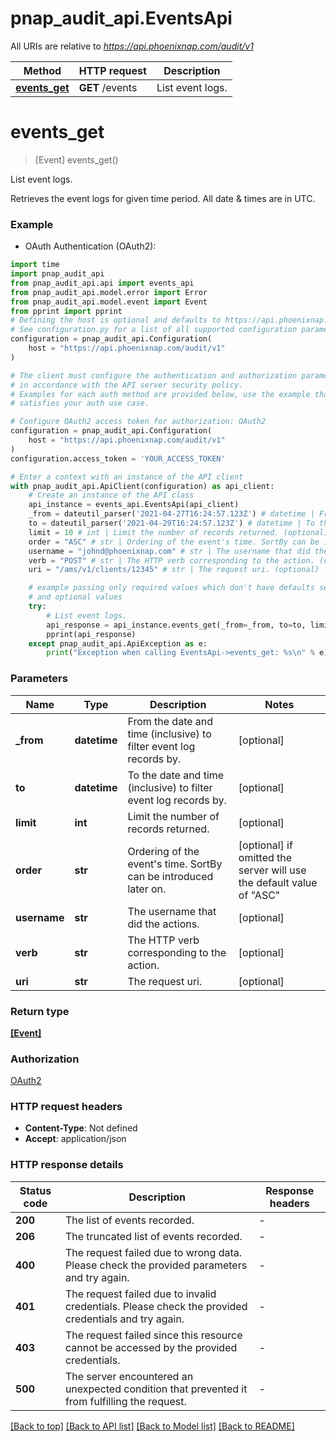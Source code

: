 # pnap_audit_api.EventsApi

All URIs are relative to *https://api.phoenixnap.com/audit/v1*

Method | HTTP request | Description
------------- | ------------- | -------------
[**events_get**](EventsApi.md#events_get) | **GET** /events | List event logs.


# **events_get**
> [Event] events_get()

List event logs.

Retrieves the event logs for given time period. All date & times are in UTC.

### Example

* OAuth Authentication (OAuth2):

```python
import time
import pnap_audit_api
from pnap_audit_api.api import events_api
from pnap_audit_api.model.error import Error
from pnap_audit_api.model.event import Event
from pprint import pprint
# Defining the host is optional and defaults to https://api.phoenixnap.com/audit/v1
# See configuration.py for a list of all supported configuration parameters.
configuration = pnap_audit_api.Configuration(
    host = "https://api.phoenixnap.com/audit/v1"
)

# The client must configure the authentication and authorization parameters
# in accordance with the API server security policy.
# Examples for each auth method are provided below, use the example that
# satisfies your auth use case.

# Configure OAuth2 access token for authorization: OAuth2
configuration = pnap_audit_api.Configuration(
    host = "https://api.phoenixnap.com/audit/v1"
)
configuration.access_token = 'YOUR_ACCESS_TOKEN'

# Enter a context with an instance of the API client
with pnap_audit_api.ApiClient(configuration) as api_client:
    # Create an instance of the API class
    api_instance = events_api.EventsApi(api_client)
    _from = dateutil_parser('2021-04-27T16:24:57.123Z') # datetime | From the date and time (inclusive) to filter event log records by. (optional)
    to = dateutil_parser('2021-04-29T16:24:57.123Z') # datetime | To the date and time (inclusive) to filter event log records by. (optional)
    limit = 10 # int | Limit the number of records returned. (optional)
    order = "ASC" # str | Ordering of the event's time. SortBy can be introduced later on. (optional) if omitted the server will use the default value of "ASC"
    username = "johnd@phoenixnap.com" # str | The username that did the actions. (optional)
    verb = "POST" # str | The HTTP verb corresponding to the action. (optional)
    uri = "/ams/v1/clients/12345" # str | The request uri. (optional)

    # example passing only required values which don't have defaults set
    # and optional values
    try:
        # List event logs.
        api_response = api_instance.events_get(_from=_from, to=to, limit=limit, order=order, username=username, verb=verb, uri=uri)
        pprint(api_response)
    except pnap_audit_api.ApiException as e:
        print("Exception when calling EventsApi->events_get: %s\n" % e)
```


### Parameters

Name | Type | Description  | Notes
------------- | ------------- | ------------- | -------------
 **_from** | **datetime**| From the date and time (inclusive) to filter event log records by. | [optional]
 **to** | **datetime**| To the date and time (inclusive) to filter event log records by. | [optional]
 **limit** | **int**| Limit the number of records returned. | [optional]
 **order** | **str**| Ordering of the event&#39;s time. SortBy can be introduced later on. | [optional] if omitted the server will use the default value of "ASC"
 **username** | **str**| The username that did the actions. | [optional]
 **verb** | **str**| The HTTP verb corresponding to the action. | [optional]
 **uri** | **str**| The request uri. | [optional]

### Return type

[**[Event]**](Event.md)

### Authorization

[OAuth2](../README.md#OAuth2)

### HTTP request headers

 - **Content-Type**: Not defined
 - **Accept**: application/json


### HTTP response details

| Status code | Description | Response headers |
|-------------|-------------|------------------|
**200** | The list of events recorded. |  -  |
**206** | The truncated list of events recorded. |  -  |
**400** | The request failed due to wrong data. Please check the provided parameters and try again. |  -  |
**401** | The request failed due to invalid credentials. Please check the provided credentials and try again. |  -  |
**403** | The request failed since this resource cannot be accessed by the provided credentials. |  -  |
**500** | The server encountered an unexpected condition that prevented it from fulfilling the request. |  -  |

[[Back to top]](#) [[Back to API list]](../README.md#documentation-for-api-endpoints) [[Back to Model list]](../README.md#documentation-for-models) [[Back to README]](../README.md)

